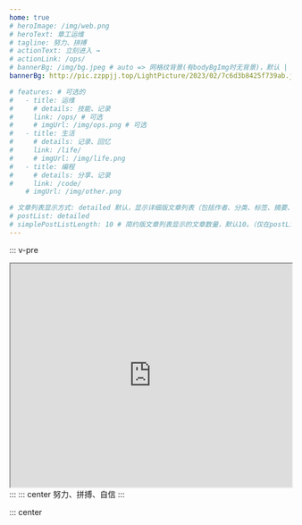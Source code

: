 ```yaml
---
home: true
# heroImage: /img/web.png
# heroText: 章工运维
# tagline: 努力、拼搏
# actionText: 立刻进入 →
# actionLink: /ops/
# bannerBg: /img/bg.jpeg # auto => 网格纹背景(有bodyBgImg时无背景)，默认 | none => 无 | '大图地址' | background: 自定义背景样式       提示：如发现文本颜色不适应你的背景时可以到palette.styl修改$bannerTextColor变量
bannerBg: http://pic.zzppjj.top/LightPicture/2023/02/7c6d3b8425f739ab.jpg # auto => 网格纹背景(有bodyBgImg时无背景)，默认 | none => 无 | '大图地址' | background: 自定义背景样式       提示：如发现文本颜色不适应你的背景时可以到palette.styl修改$bannerTextColor变量

# features: # 可选的
#   - title: 运维
#     # details: 技能、记录
#     link: /ops/ # 可选
#     # imgUrl: /img/ops.png # 可选
#   - title: 生活
#     # details: 记录、回忆
#     link: /life/
#     # imgUrl: /img/life.png
#   - title: 编程
#     # details: 分享、记录
#     link: /code/
    # imgUrl: /img/other.png

# 文章列表显示方式: detailed 默认，显示详细版文章列表（包括作者、分类、标签、摘要、分页等）| simple => 显示简约版文章列表（仅标题和日期）| none 不显示文章列表
# postList: detailed
# simplePostListLength: 10 # 简约版文章列表显示的文章数量，默认10。（仅在postList设置为simple时生效）
---
```

::: v-pre
<iframe height="400" style="width: 100%;" scrolling="no" title="轮播展示" src="https://www.zzppjj.top/lunbo/lunbo.html"></iframe>
:::
::: center
努力、拼搏、自信
:::

::: center
